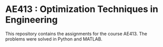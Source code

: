 # AE413 : Optimization Techniques in Engineering

This repository contains the assignments for the course AE413. The problems were solved in Python and MATLAB. 